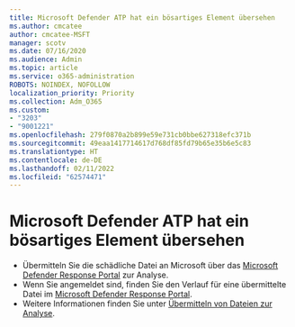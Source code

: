 ```yaml
---
title: Microsoft Defender ATP hat ein bösartiges Element übersehen
ms.author: cmcatee
author: cmcatee-MSFT
manager: scotv
ms.date: 07/16/2020
ms.audience: Admin
ms.topic: article
ms.service: o365-administration
ROBOTS: NOINDEX, NOFOLLOW
localization_priority: Priority
ms.collection: Adm_O365
ms.custom:
- "3203"
- "9001221"
ms.openlocfilehash: 279f0870a2b899e59e731cb0bbe627318efc371b
ms.sourcegitcommit: 49eaa1417714617d768df85fd79b65e35b6e5c83
ms.translationtype: HT
ms.contentlocale: de-DE
ms.lasthandoff: 02/11/2022
ms.locfileid: "62574471"
---
```

# <a name="microsoft-defender-atp-missed-a-malicious-item"></a>Microsoft Defender ATP hat ein bösartiges Element übersehen

- Übermitteln Sie die schädliche Datei an Microsoft über das [Microsoft Defender Response Portal](https://www.microsoft.com/wdsi/filesubmission/) zur Analyse. 
- Wenn Sie angemeldet sind, finden Sie den Verlauf für eine übermittelte Datei im [Microsoft Defender Response Portal](https://www.microsoft.com/wdsi/submissionhistory).
- Weitere Informationen finden Sie unter [Übermitteln von Dateien zur Analyse](https://docs.microsoft.com/windows/security/threat-protection/intelligence/submission-guide).